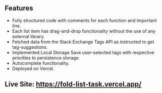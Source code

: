 ## Features

- Fully structured code with comments for each function and important line.
- Each list item has drag-and-drop functionality without the use of any external library.
- Fetched data from the Stack Exchange Tags API as instructed to get tag-suggestions.
- Implemented Local Storage Save user-selected tags with respective priorities to persistence storage.
- Autocomplete functionality.
- Deployed on Vercel.

## Live Site: https://fold-list-task.vercel.app/
